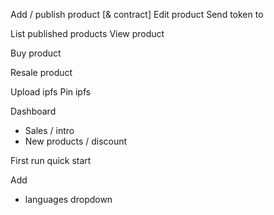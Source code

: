 

Add / publish product [& contract]
Edit product
Send token to

List published products
View product

Buy product

Resale product

Upload ipfs
Pin ipfs

Dashboard
- Sales / intro
- New products / discount


First run quick start


Add
- languages dropdown

